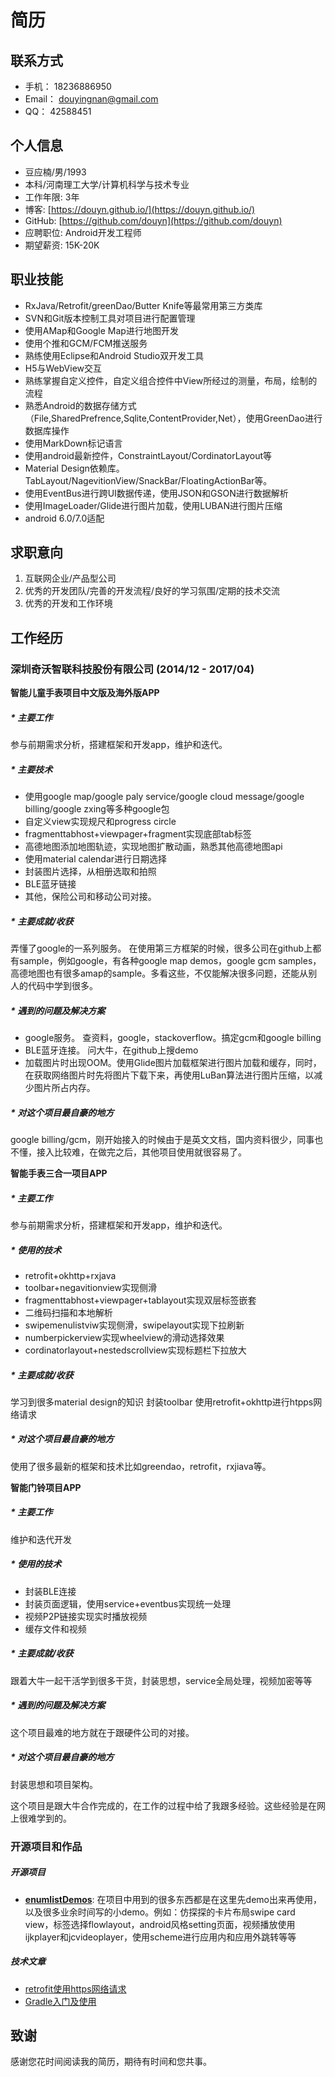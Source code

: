 # 简历

## 联系方式

* 手机： 18236886950
* Email： douyingnan@gmail.com
* QQ： 42588451

## 个人信息

* 豆应楠/男/1993
* 本科/河南理工大学/计算机科学与技术专业
* 工作年限: 3年
* 博客: [https://douyn.github.io/](https://douyn.github.io/)
* GitHub: [https://github.com/douyn](https://github.com/douyn)
* 应聘职位: Android开发工程师
* 期望薪资: 15K-20K

## 职业技能

* RxJava/Retrofit/greenDao/Butter Knife等最常用第三方类库
* SVN和Git版本控制工具对项目进行配置管理
* 使用AMap和Google Map进行地图开发
* 使用个推和GCM/FCM推送服务
* 熟练使用Eclipse和Android Studio双开发工具
* H5与WebView交互
* 熟练掌握自定义控件，自定义组合控件中View所经过的测量，布局，绘制的流程
* 熟悉Android的数据存储方式（File,SharedPrefrence,Sqlite,ContentProvider,Net），使用GreenDao进行数据库操作
* 使用MarkDown标记语言
* 使用android最新控件，ConstraintLayout/CordinatorLayout等
* Material Design依赖库。TabLayout/NagevitionView/SnackBar/FloatingActionBar等。
* 使用EventBus进行跨UI数据传递，使用JSON和GSON进行数据解析
* 使用ImageLoader/Glide进行图片加载，使用LUBAN进行图片压缩
* android 6.0/7.0适配

## 求职意向

1. 互联网企业/产品型公司
2. 优秀的开发团队/完善的开发流程/良好的学习氛围/定期的技术交流
3. 优秀的开发和工作环境


## 工作经历

### 深圳奇沃智联科技股份有限公司 (2014/12 - 2017/04)

**智能儿童手表项目中文版及海外版APP** 

##### * 主要工作 
参与前期需求分析，搭建框架和开发app，维护和迭代。
##### * 主要技术
* 使用google map/google paly service/google cloud message/google billing/google zxing等多种google包
* 自定义view实现规尺和progress circle
* fragmenttabhost+viewpager+fragment实现底部tab标签
* 高德地图添加地图轨迹，实现地图扩散动画，熟悉其他高德地图api
* 使用material calendar进行日期选择
* 封装图片选择，从相册选取和拍照
* BLE蓝牙链接
* 其他，保险公司和移动公司对接。
##### * 主要成就/收获
弄懂了google的一系列服务。
在使用第三方框架的时候，很多公司在github上都有sample，例如google，有各种google map demos，google gcm samples，高德地图也有很多amap的sample。多看这些，不仅能解决很多问题，还能从别人的代码中学到很多。
##### * 遇到的问题及解决方案
* google服务。 查资料，google，stackoverflow。搞定gcm和google billing
* BLE蓝牙连接。 问大牛，在github上搜demo
* 加载图片时出现OOM。使用Glide图片加载框架进行图片加载和缓存，同时，在获取网络图片时先将图片下载下来，再使用LuBan算法进行图片压缩，以减少图片所占内存。

##### * 对这个项目最自豪的地方
google billing/gcm，刚开始接入的时候由于是英文文档，国内资料很少，同事也不懂，接入比较难，在做完之后，其他项目使用就很容易了。

**智能手表三合一项目APP** 

##### * 主要工作 

参与前期需求分析，搭建框架和开发app，维护和迭代。

##### * 使用的技术

* retrofit+okhttp+rxjava
* toolbar+negavitionview实现侧滑
* fragmenttabhost+viewpager+tablayout实现双层标签嵌套
* 二维码扫描和本地解析
* swipemenulistviw实现侧滑，swipelayout实现下拉刷新
* numberpickerview实现wheelview的滑动选择效果
* cordinatorlayout+nestedscrollview实现标题栏下拉放大

##### * 主要成就/收获

学习到很多material design的知识
封装toolbar
使用retrofit+okhttp进行htpps网络请求

##### * 对这个项目最自豪的地方

使用了很多最新的框架和技术比如greendao，retrofit，rxjiava等。

**智能门铃项目APP** 

##### * 主要工作 

维护和迭代开发

##### * 使用的技术

* 封装BLE连接
* 封装页面逻辑，使用service+eventbus实现统一处理
* 视频P2P链接实现实时播放视频
* 缓存文件和视频

##### * 主要成就/收获

跟着大牛一起干活学到很多干货，封装思想，service全局处理，视频加密等等

##### * 遇到的问题及解决方案

这个项目最难的地方就在于跟硬件公司的对接。

##### * 对这个项目最自豪的地方

封装思想和项目架构。

这个项目是跟大牛合作完成的，在工作的过程中给了我跟多经验。这些经验是在网上很难学到的。

### 开源项目和作品 

##### 开源项目
* [**enumlistDemos**](https://github.com/douyn/enumlistDemo): 在项目中用到的很多东西都是在这里先demo出来再使用，以及很多业余时间写的小demo。例如：仿探探的卡片布局swipe card view，标签选择flowlayout，android风格setting页面，视频播放使用ijkplayer和jcvideoplayer，使用scheme进行应用内和应用外跳转等等

##### 技术文章

* [retrofit使用https网络请求](http://www.jianshu.com/p/41bb549317ff)
* [Gradle入门及使用](http://www.jianshu.com/p/51e9cffbfa88)

## 致谢

感谢您花时间阅读我的简历，期待有时间和您共事。

